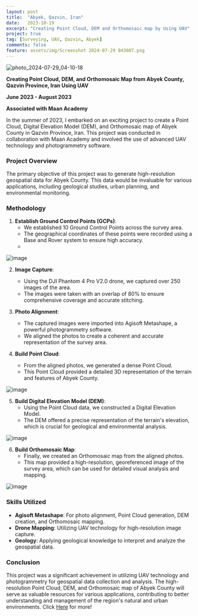 ```yaml
---
layout: post
title:  "Abyek, Qazvin, Iran"
date:   2023-10-19
excerpt: "Creating Point Cloud, DEM and Orthomosaic map by Using UAV"
project: true
tag: [Surveying, UAV, Qazvin, Abyek]
comments: false
feature: assets/img/Screenshot 2024-07-29 043607.png
---
```


![photo_2024-07-29_04-10-18](https://github.com/user-attachments/assets/767d7c30-b237-4a25-a613-0d4417572e7b)

**Creating Point Cloud, DEM, and Orthomosaic Map from Abyek County, Qazvin Province, Iran Using UAV**

**June 2023 - August 2023**

**Associated with Maan Academy**

In the summer of 2023, I embarked on an exciting project to create a Point Cloud, Digital Elevation Model (DEM), and Orthomosaic map of Abyek County in Qazvin Province, Iran. This project was conducted in collaboration with Maan Academy and involved the use of advanced UAV technology and photogrammetry software.

### Project Overview

The primary objective of this project was to generate high-resolution geospatial data for Abyek County. This data would be invaluable for various applications, including geological studies, urban planning, and environmental monitoring.

### Methodology

1. **Establish Ground Control Points (GCPs)**:
   - We established 10 Ground Control Points across the survey area.
   - The geographical coordinates of these points were recorded using a Base and Rover system to ensure high accuracy.
   - 
![image](https://github.com/user-attachments/assets/6b082f4b-4ac8-418a-bfa1-37c5387b1612)

2. **Image Capture**:
   - Using the DJI Phantom 4 Pro V2.0 drone, we captured over 250 images of the area.
   - The images were taken with an overlap of 80% to ensure comprehensive coverage and accurate stitching.

3. **Photo Alignment**:
   - The captured images were imported into Agisoft Metashape, a powerful photogrammetry software.
   - We aligned the photos to create a coherent and accurate representation of the survey area.

4. **Build Point Cloud**:
   - From the aligned photos, we generated a dense Point Cloud.
   - This Point Cloud provided a detailed 3D representation of the terrain and features of Abyek County.

![image](https://github.com/user-attachments/assets/33031a9b-14a4-4682-8148-c1a37aad8cc9)

5. **Build Digital Elevation Model (DEM)**:
   - Using the Point Cloud data, we constructed a Digital Elevation Model.
   - The DEM offered a precise representation of the terrain's elevation, which is crucial for geological and environmental analysis.

![image](https://github.com/user-attachments/assets/207f5cfa-ce89-4b9f-9cae-a94b7eb0a230)

6. **Build Orthomosaic Map**:
   - Finally, we created an Orthomosaic map from the aligned photos.
   - This map provided a high-resolution, georeferenced image of the survey area, which can be used for detailed visual analysis and mapping.

![image](https://github.com/user-attachments/assets/912b3ff1-aa75-4565-9bb7-321027306471)

### Skills Utilized

- **Agisoft Metashape**: For photo alignment, Point Cloud generation, DEM creation, and Orthomosaic mapping.
- **Drone Mapping**: Utilizing UAV technology for high-resolution image capture.
- **Geology**: Applying geological knowledge to interpret and analyze the geospatial data.

### Conclusion

This project was a significant achievement in utilizing UAV technology and photogrammetry for geospatial data collection and analysis. The high-resolution Point Cloud, DEM, and Orthomosaic map of Abyek County will serve as valuable resources for various applications, contributing to better understanding and management of the region's natural and urban environments. Click [Here](https://github.com/aradfarahani/Climate-Change) for more!
